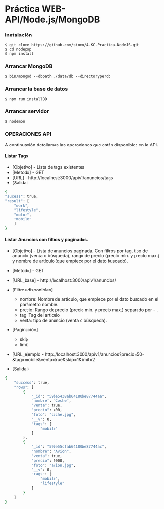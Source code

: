 # Práctica WEB-API/Node.js/MongoDB


### Instalación

	$ git clone https://github.com/siono/4-KC-Practica-NodeJS.git
	$ cd nodepop
	$ npm install

### Arrancar MongoDB

	$ bin/mongod --dbpath ./data/db --directoryperdb

### Arrancar la base de datos

	$ npm run installBD
      
### Arrancar servidor

	$ nodemon
      


### OPERACIONES API

A continuación detallamos las operaciones que están disponibles en la API.

#### Listar Tags 

* [Objetivo] - Lista de tags existentes
* [Metodo] - GET
* [URL] - http://localhost:3000/apiv1/anuncios/tags
* [Salida]

```sh
{
"sucess": true,
"result": [
	"work",
	"lifestyle",
	"motor",
	"mobile"
	]
}
```
#### Listar Anuncios con filtros y paginados.

* [Objetivo] - Lista de anuncios paginada. Con filtros por tag, tipo de anuncio (venta o búsqueda),
rango de precio (precio min. y precio max.) y nombre de artículo (que empiece por el
dato buscado).
* [Metodo] - GET
* [URL_base] - http://localhost:3000/apiv1/anuncios/
* [Filtros disponibles]
	* nombre: Nombre de artículo, que empiece por el dato buscado en el parámetro nombre.
	* precio: Rango de precio (precio min. y precio max.) separado por - .
	* tag: Tag del articulo
	* venta: tipo de anuncio (venta o búsqueda).
* [Paginación]
	* skip
	* limit

* [URL_ejemplo - http://localhost:3000/apiv1/anuncios?precio=50-&tag=mobile&venta=true&skip=1&limit=2

* [Salida]:
```sh
{
    "success": true,
    "rows": [
        {
            "_id": "59be5438ab64180be87744aa",
            "nombre": "Coche",
            "venta": true,
            "precio": 400,
            "foto": "coche.jpg",
            "__v": 0,
            "tags": [
                "mobile"
            ]
        },
        {
            "_id": "59be55cfab64180be87744ac",
            "nombre": "Avion",
            "venta": true,
            "precio": 5000,
            "foto": "avion.jpg",
            "__v": 0,
            "tags": [
                "mobile",
                "lifestyle"
            ]
        }
    ]
}
```